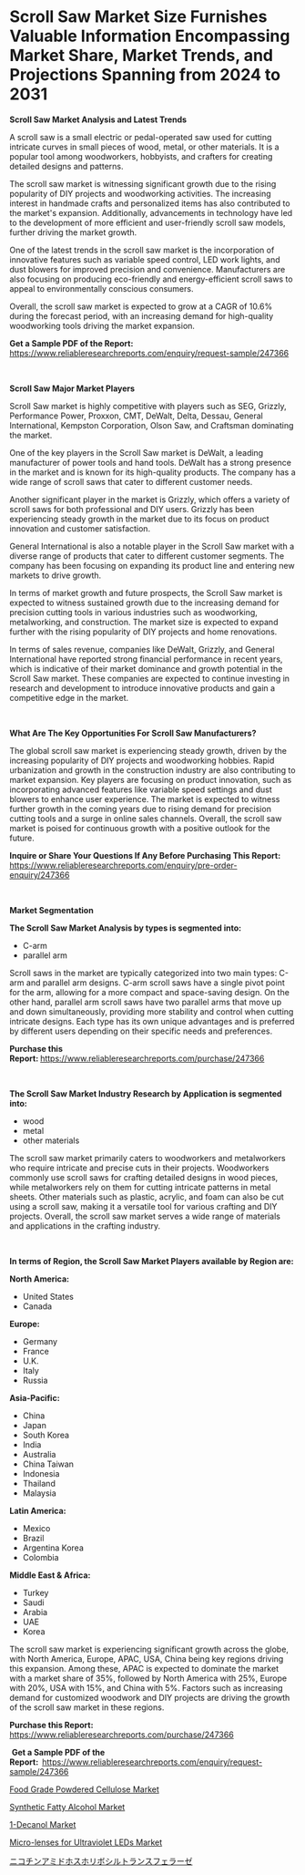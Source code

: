 <p><h1>Scroll Saw Market Size Furnishes Valuable Information Encompassing Market Share, Market Trends, and Projections Spanning from 2024 to 2031</h1></p><p><strong>Scroll Saw Market Analysis and Latest Trends</strong></p>
<p><p>A scroll saw is a small electric or pedal-operated saw used for cutting intricate curves in small pieces of wood, metal, or other materials. It is a popular tool among woodworkers, hobbyists, and crafters for creating detailed designs and patterns.</p><p>The scroll saw market is witnessing significant growth due to the rising popularity of DIY projects and woodworking activities. The increasing interest in handmade crafts and personalized items has also contributed to the market's expansion. Additionally, advancements in technology have led to the development of more efficient and user-friendly scroll saw models, further driving the market growth.</p><p>One of the latest trends in the scroll saw market is the incorporation of innovative features such as variable speed control, LED work lights, and dust blowers for improved precision and convenience. Manufacturers are also focusing on producing eco-friendly and energy-efficient scroll saws to appeal to environmentally conscious consumers.</p><p>Overall, the scroll saw market is expected to grow at a CAGR of 10.6% during the forecast period, with an increasing demand for high-quality woodworking tools driving the market expansion.</p></p>
<p><strong>Get a Sample PDF of the Report:&nbsp;</strong> <a href="https://www.reliableresearchreports.com/enquiry/request-sample/247366">https://www.reliableresearchreports.com/enquiry/request-sample/247366</a></p>
<p>&nbsp;</p>
<p><strong>Scroll Saw Major Market Players</strong></p>
<p><p>Scroll Saw market is highly competitive with players such as SEG, Grizzly, Performance Power, Proxxon, CMT, DeWalt, Delta, Dessau, General International, Kempston Corporation, Olson Saw, and Craftsman dominating the market. </p><p>One of the key players in the Scroll Saw market is DeWalt, a leading manufacturer of power tools and hand tools. DeWalt has a strong presence in the market and is known for its high-quality products. The company has a wide range of scroll saws that cater to different customer needs.</p><p>Another significant player in the market is Grizzly, which offers a variety of scroll saws for both professional and DIY users. Grizzly has been experiencing steady growth in the market due to its focus on product innovation and customer satisfaction.</p><p>General International is also a notable player in the Scroll Saw market with a diverse range of products that cater to different customer segments. The company has been focusing on expanding its product line and entering new markets to drive growth.</p><p>In terms of market growth and future prospects, the Scroll Saw market is expected to witness sustained growth due to the increasing demand for precision cutting tools in various industries such as woodworking, metalworking, and construction. The market size is expected to expand further with the rising popularity of DIY projects and home renovations.</p><p>In terms of sales revenue, companies like DeWalt, Grizzly, and General International have reported strong financial performance in recent years, which is indicative of their market dominance and growth potential in the Scroll Saw market. These companies are expected to continue investing in research and development to introduce innovative products and gain a competitive edge in the market.</p></p>
<p>&nbsp;</p>
<p><strong>What Are The Key Opportunities For Scroll Saw Manufacturers?</strong></p>
<p><p>The global scroll saw market is experiencing steady growth, driven by the increasing popularity of DIY projects and woodworking hobbies. Rapid urbanization and growth in the construction industry are also contributing to market expansion. Key players are focusing on product innovation, such as incorporating advanced features like variable speed settings and dust blowers to enhance user experience. The market is expected to witness further growth in the coming years due to rising demand for precision cutting tools and a surge in online sales channels. Overall, the scroll saw market is poised for continuous growth with a positive outlook for the future.</p></p>
<p><strong>Inquire or Share Your Questions If Any Before Purchasing This Report:</strong> <a href="https://www.reliableresearchreports.com/enquiry/pre-order-enquiry/247366">https://www.reliableresearchreports.com/enquiry/pre-order-enquiry/247366</a></p>
<p>&nbsp;</p>
<p><strong>Market Segmentation</strong></p>
<p><strong>The Scroll Saw Market Analysis by types is segmented into:</strong></p>
<p><ul><li>C-arm</li><li>parallel arm</li></ul></p>
<p><p>Scroll saws in the market are typically categorized into two main types: C-arm and parallel arm designs. C-arm scroll saws have a single pivot point for the arm, allowing for a more compact and space-saving design. On the other hand, parallel arm scroll saws have two parallel arms that move up and down simultaneously, providing more stability and control when cutting intricate designs. Each type has its own unique advantages and is preferred by different users depending on their specific needs and preferences.</p></p>
<p><strong>Purchase this Report:&nbsp;</strong><a href="https://www.reliableresearchreports.com/purchase/247366">https://www.reliableresearchreports.com/purchase/247366</a></p>
<p>&nbsp;</p>
<p><strong>The Scroll Saw Market Industry Research by Application is segmented into:</strong></p>
<p><ul><li>wood</li><li>metal</li><li>other materials</li></ul></p>
<p><p>The scroll saw market primarily caters to woodworkers and metalworkers who require intricate and precise cuts in their projects. Woodworkers commonly use scroll saws for crafting detailed designs in wood pieces, while metalworkers rely on them for cutting intricate patterns in metal sheets. Other materials such as plastic, acrylic, and foam can also be cut using a scroll saw, making it a versatile tool for various crafting and DIY projects. Overall, the scroll saw market serves a wide range of materials and applications in the crafting industry.</p></p>
<p>&nbsp;</p>
<p><strong>In terms of Region, the Scroll Saw Market Players available by Region are:</strong></p>
<p>
    <p> <strong> North America: </strong>
        <ul>
            <li>United States</li>
            <li>Canada</li>
        </ul>
        </p> 
    <p> <strong> Europe: </strong>
        <ul>
            <li>Germany</li>
            <li>France</li>
            <li>U.K.</li>
            <li>Italy</li>
            <li>Russia</li>
        </ul>
        </p> 
    <p> <strong> Asia-Pacific: </strong>
        <ul>
            <li>China</li>
            <li>Japan</li>
            <li>South Korea</li>
            <li>India</li>
            <li>Australia</li>
            <li>China Taiwan</li>
            <li>Indonesia</li>
            <li>Thailand</li>
            <li>Malaysia</li>
        </ul>
        </p> 
    <p> <strong> Latin America: </strong>
        <ul>
            <li>Mexico</li>
            <li>Brazil</li>
            <li>Argentina Korea</li>
            <li>Colombia</li>
        </ul>
        </p> 
    <p> <strong> Middle East & Africa: </strong>
        <ul>
            <li>Turkey</li>
            <li>Saudi</li>
            <li>Arabia</li>
            <li>UAE</li>
            <li>Korea</li>
        </ul>
    </p>
    </p>
<p><p>The scroll saw market is experiencing significant growth across the globe, with North America, Europe, APAC, USA, China being key regions driving this expansion. Among these, APAC is expected to dominate the market with a market share of 35%, followed by North America with 25%, Europe with 20%, USA with 15%, and China with 5%. Factors such as increasing demand for customized woodwork and DIY projects are driving the growth of the scroll saw market in these regions.</p></p>
<p><strong>Purchase this Report: </strong><a href="https://www.reliableresearchreports.com/purchase/247366">https://www.reliableresearchreports.com/purchase/247366</a></p>
<p>&nbsp;<strong>Get a Sample PDF of the Report:&nbsp;&nbsp;</strong><a href="https://www.reliableresearchreports.com/enquiry/request-sample/247366">https://www.reliableresearchreports.com/enquiry/request-sample/247366</a></p>
<p><strong></strong></p>
<p><p><a href="https://forested-sushi-9b0.notion.site/Food-Grade-Powdered-Cellulose-Market-Challenges-Opportunities-and-Growth-Drivers-and-Major-Market-25f6d35bde9c45599a30a7efea779d54">Food Grade Powdered Cellulose Market</a></p><p><a href="https://view.publitas.com/reportprime-1/synthetic-fatty-alcohol-market-size-focuses-on-market-dynamics-in-depth-analysis-and-future-projections-of-its-market-forecasted-for-period-from-2024-to-2031/">Synthetic Fatty Alcohol Market</a></p><p><a href="https://view.publitas.com/reportprime-1/insights-into-1-decanol-market-size-analysing-market-share-trends-and-growth-from-2024-to-2031/">1-Decanol Market</a></p><p><a href="https://summer-dogwood-3e9.notion.site/Micro-lenses-for-Ultraviolet-LEDs-Market-Provides-a-Comprehensive-Analysis-Including-a-Macro-Overvie-5b32d56d2bea409cbecc48e6f5b27fc9">Micro-lenses for Ultraviolet LEDs Market</a></p><p><a href="https://medium.com/@joanna-goyvaerts/%E3%83%8B%E3%82%B3%E3%83%81%E3%83%B3%E3%82%A2%E3%83%9F%E3%83%89%E3%83%9B%E3%82%B9%E3%83%9B%E3%83%AA%E3%83%9C%E3%82%B7%E3%83%AB%E3%83%88%E3%83%A9%E3%83%B3%E3%82%B9%E3%83%95%E3%82%A7%E3%83%A9%E3%83%BC%E3%82%BC%E5%B8%82%E5%A0%B4%E3%81%AE%E5%B1%95%E6%9C%9B-%E6%A5%AD%E7%95%8C%E3%81%AE%E6%A6%82%E8%A6%81%E3%81%A8%E4%BA%88%E6%B8%AC-2024%E5%B9%B4%E3%81%8B%E3%82%892031%E5%B9%B4-238bc6eee191">ニコチンアミドホスホリボシルトランスフェラーゼ</a></p></p>